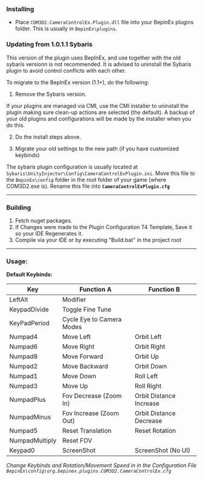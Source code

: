 ### Installing

* Place `COM3D2.CameraControlEx.Plugin.dll` file into your BepinEx plugins folder. This is usually in `BepinEx\plugins`.

### Updating from 1.0.1.1 Sybaris

This version of the plugin uses BepInEx, and use together with the old sybaris versionn is not recommended. It is advised to uninstall the Sybaris plugin to avoid control conflicts with each other.

To migrate to the BepInEx version (1.1+), do the following:

1. Remove the Sybaris version.

If your plugins are managed via CMI, use the CMI installer to uninstall the plugin making sure clean-up actions are selected (the default). A backup of your old plugins and configurations will be made by the installer when you do this.

2. Do the install steps above.

3. Migrate your old settings to the new path (if you have customized keybinds)

The sybaris plugin configuration is usually located at `Sybaris\UnityInjector\Config\CameraControlExPlugin.ini`. Move this file to the `BepinEx\config` folder in the root folder of your game (where COM3D2.exe is). Rename this file into **`CameraControlExPlugin.cfg`**

---
### Building
1. Fetch nuget packages.
2. If Changes were made to the Plugin Configuration T4 Template, Save it so your IDE Regenerates it.
3. Compile via your IDE or by executing "Build.bat" in the project root

---
### Usage:
**Default Keybinds:**

| Key            | Function A                | Function B              |
|----------------|---------------------------|-------------------------|
| LeftAlt        | Modifier                  |                         |
| KeypadDivide   | Toggle Fine Tune          |                         |
| KeyPadPeriod   | Cycle Eye to Camera Modes |                         |
| Numpad4        | Move Left                 | Orbit Left              |
| Numpad6        | Move Right                | Orbit Right             |
| Numpad8        | Move Forward              | Orbit Up                |
| Numpad2        | Move Backward             | Orbit Down              |
| Numpad1        | Move Down                 | Roll Left               |
| Numpad3        | Move Up                   | Roll Right              |
| NumpadPlus     | Fov Decrease (Zoom In)    | Orbit Distance Increase |
| NumpadMinus    | Fov Increase (Zoom Out)   | Orbit Distance Decrease |
| Numpad5        | Reset Translation         | Reset Rotation          |
| NumpadMultiply | Reset FOV                 |                         |
| Keypad0        | ScreenShot                | ScreenShot (No UI)      |

*Change Keybinds and Rotation/Movement Speed in in the Configuration File `BepinEx\config\org.bepinex.plugins.COM3D2.CameraControlEx.cfg`*
